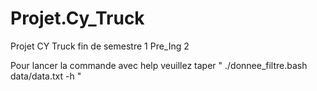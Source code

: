 # Projet.Cy_Truck
Projet CY Truck fin de semestre 1 Pre_Ing 2 




Pour lancer la commande avec help veuillez taper " ./donnee_filtre.bash data/data.txt -h "
